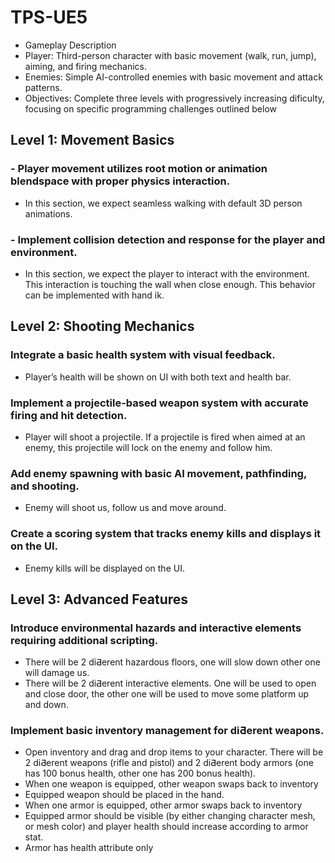 # TPS-UE5

- Gameplay Description
 - Player: Third-person character with basic movement (walk, run, jump), aiming, and firing mechanics.
 - Enemies: Simple AI-controlled enemies with basic movement and attack patterns.
 - Objectives: Complete three levels with progressively increasing dificulty, focusing on specific programming challenges outlined below


## Level 1: Movement Basics
 ### - Player movement utilizes root motion or animation blendspace with proper physics interaction.
 - In this section, we expect seamless walking with default 3D person animations.
   
 ### - Implement collision detection and response for the player and environment.
 - In this section, we expect the player to interact with the environment. This interaction is touching the wall when close enough. This behavior can be implemented with hand ik.


## Level 2: Shooting Mechanics
 ### Integrate a basic health system with visual feedback.
 - Player’s health will be shown on UI with both text and health bar.
   
 ### Implement a projectile-based weapon system with accurate firing and hit detection.
 - Player will shoot a projectile. If a projectile is fired when aimed at an enemy, this projectile will lock on the enemy and follow him.
 
 ### Add enemy spawning with basic AI movement, pathfinding, and shooting.
 - Enemy will shoot us, follow us and move around.
 
 ### Create a scoring system that tracks enemy kills and displays it on the UI.
 - Enemy kills will be displayed on the UI.


## Level 3: Advanced Features
 ### Introduce environmental hazards and interactive elements requiring additional scripting.
 - There will be 2 diƋerent hazardous floors, one will slow down other one will damage us.
 - There will be 2 diƋerent interactive elements. One will be used to open and close door, the other one will be used to move some platform up and down.
   
### Implement basic inventory management for diƋerent weapons.
- Open inventory and drag and drop items to your character. There will be 2 diƋerent weapons (rifle and pistol) and 2 diƋerent body armors (one has 100 bonus health, other one has 200 bonus health).
- When one weapon is equipped, other weapon swaps back to inventory
- Equipped weapon should be placed in the hand.
- When one armor is equipped, other armor swaps back to inventory
- Equipped armor should be visible (by either changing character mesh, or mesh color) and player health should increase according to armor stat.
- Armor has health attribute only
